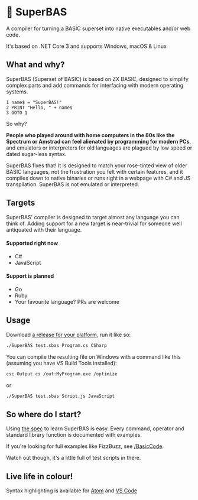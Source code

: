 # 👾 SuperBAS

A compiler for turning a BASIC superset into native executables and/or web code.

It's based on .NET Core 3 and supports Windows, macOS & Linux

## What and why?

SuperBAS (Superset of BASIC) is based on ZX BASIC, designed to simplify complex parts and add commands for interfacing with modern operating systems.

```
1 name$ = "SuperBAS!"
2 PRINT "Hello, " + name$
3 GOTO 1
```

So why?

**People who played around with home computers in the 80s like the Spectrum or Amstrad can feel alienated by programming for modern PCs**, and emulators or interpreters for old languages are plagued by low speed or dated sugar-less syntax.

SuperBAS fixes that! It is designed to match your rose-tinted view of older BASIC languages, not the frustration you felt with certain features, and it compiles down to native binaries or runs right in a webpage with C# and JS transpilation. SuperBAS is not emulated or interpreted.

## Targets

SuperBAS' compiler is designed to target almost any language you can think of. Adding support for a new target is near-trivial for someone well antiquated with their language.

#### Supported right now

 - C#
 - JavaScript

#### Support is planned

 - Go
 - Ruby
 - Your favourite language? PRs are welcome

## Usage

Download [a release for your platform](https://github.com/adamsoutar/SuperBAS/releases), run it like so:

```bash
./SuperBAS test.sbas Program.cs CSharp
```

You can compile the resulting file on Windows with a command like this (assuming you have VS Build Tools installed):

```bash
csc Output.cs /out:MyProgram.exe /optimize
```

or

```bash
./SuperBAS test.sbas Script.js JavaScript
```

## So where do I start?

Using [the spec](https://github.com/adamsoutar/SuperBAS/blob/master/Docs/LanguageSpec.md) to learn SuperBAS is easy. Every command, operator and standard library function is documented with examples.

If you're looking for full examples like FizzBuzz, see [/BasicCode](https://github.com/adamsoutar/SuperBAS/blob/master/BasicCode/FizzBuzz.sbas).

Watch out though, it's a little full of test scripts in there.

## Live life in colour!

Syntax highlighting is available for [Atom](https://github.com/adamsoutar/atom-language-superbas) and [VS Code](https://github.com/adamsoutar/vscode-language-superbas)
